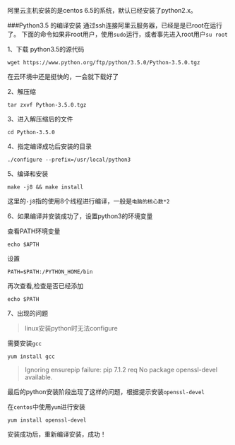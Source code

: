 阿里云主机安装的是centos 6.5的系统，默认已经安装了python2.x。

###Python3.5 的编译安装
通过ssh连接阿里云服务器，已经是是已root在运行了。
下面的命令如果非root用户，使用`sudo`运行，或者事先进入root用户`su root`

1、下载 python3.5的源代码

```shell
wget https://www.python.org/ftp/python/3.5.0/Python-3.5.0.tgz
```
在云环境中还是挺快的，一会就下载好了

2、解压缩

```shell
tar zxvf Python-3.5.0.tgz
```

3、进入解压缩后的文件

```shell
cd Python-3.5.0
```

4、指定编译成功后安装的目录

```shell
./configure --prefix=/usr/local/python3
```

5、编译和安装

```shell
make -j8 && make install 
```

这里的`-j8`指的使用8个线程进行编译，一般是`电脑的核心数*2`

6、如果编译并安装成功了，设置python3的环境变量

查看PATH环境变量

```shell
echo $APTH
```

设置

```shell
PATH=$PATH:/PYTHON_HOME/bin
```

再次查看,检查是否已经添加

```shell
echo $PATH
```

7、出现的问题

>linux安装python时无法configure

需要安装`gcc`

```shell
yum install gcc
```



>Ignoring ensurepip failure: pip 7.1.2 req
No package openssl-devel available.

最后的python安装阶段出现了这样的问题，根据提示安装`openssl-devel`

在`centos`中使用`yum`进行安装

```shell
yum install openssl-devel
```

安装成功后，重新编译安装，成功！














